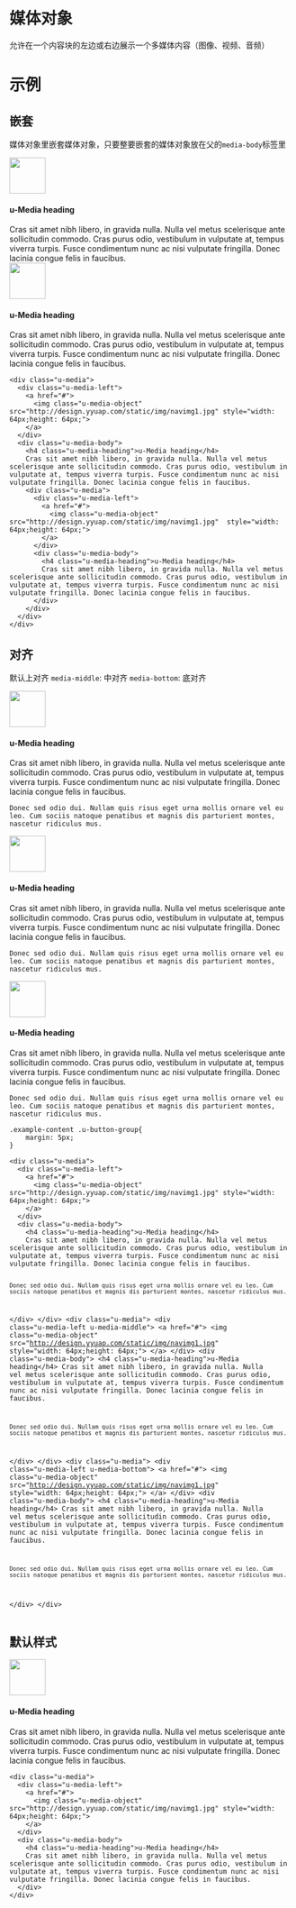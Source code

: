 # 媒体对象

允许在一个内容块的左边或右边展示一个多媒体内容（图像、视频、音频）


# 示例


## 嵌套

媒体对象里嵌套媒体对象，只要整要嵌套的媒体对象放在父的`media-body`标签里
<div class="example-content"><div class="u-media">
  <div class="u-media-left">
    <a href="#">
      <img class="u-media-object" src="http://design.yyuap.com/static/img/navimg1.jpg" style="width: 64px;height: 64px;">
    </a>
  </div>
  <div class="u-media-body">
    <h4 class="u-media-heading">u-Media heading</h4>
    Cras sit amet nibh libero, in gravida nulla. Nulla vel metus scelerisque ante sollicitudin commodo. Cras purus odio, vestibulum in vulputate at, tempus viverra turpis. Fusce condimentum nunc ac nisi vulputate fringilla. Donec lacinia congue felis in faucibus.
    <div class="u-media">
	  <div class="u-media-left">
	    <a href="#">
	      <img class="u-media-object" src="http://design.yyuap.com/static/img/navimg1.jpg" style="width: 64px;height: 64px;">
	    </a>
	  </div>
	  <div class="u-media-body">
	    <h4 class="u-media-heading">u-Media heading</h4>
	    Cras sit amet nibh libero, in gravida nulla. Nulla vel metus scelerisque ante sollicitudin commodo. Cras purus odio, vestibulum in vulputate at, tempus viverra turpis. Fusce condimentum nunc ac nisi vulputate fringilla. Donec lacinia congue felis in faucibus.
	  </div>
	</div>
  </div>
</div></div>
<div class="examples-code"><pre><code>&lt;div class="u-media">
  &lt;div class="u-media-left">
    &lt;a href="#">
      &lt;img class="u-media-object" src="http://design.yyuap.com/static/img/navimg1.jpg" style="width: 64px;height: 64px;">
    &lt;/a>
  &lt;/div>
  &lt;div class="u-media-body">
    &lt;h4 class="u-media-heading">u-Media heading&lt;/h4>
    Cras sit amet nibh libero, in gravida nulla. Nulla vel metus scelerisque ante sollicitudin commodo. Cras purus odio, vestibulum in vulputate at, tempus viverra turpis. Fusce condimentum nunc ac nisi vulputate fringilla. Donec lacinia congue felis in faucibus.
    &lt;div class="u-media">
	  &lt;div class="u-media-left">
	    &lt;a href="#">
	      &lt;img class="u-media-object" src="http://design.yyuap.com/static/img/navimg1.jpg"  style="width: 64px;height: 64px;">
	    &lt;/a>
	  &lt;/div>
	  &lt;div class="u-media-body">
	    &lt;h4 class="u-media-heading">u-Media heading&lt;/h4>
	    Cras sit amet nibh libero, in gravida nulla. Nulla vel metus scelerisque ante sollicitudin commodo. Cras purus odio, vestibulum in vulputate at, tempus viverra turpis. Fusce condimentum nunc ac nisi vulputate fringilla. Donec lacinia congue felis in faucibus.
	  &lt;/div>
	&lt;/div>
  &lt;/div>
&lt;/div></code></pre>
</div>

## 对齐
默认上对齐
`media-middle`: 中对齐
`media-bottom`: 底对齐
<div class="example-content ex-hide"><style>.example-content .u-button-group{
	margin: 5px;
}
</style></div>
<div class="example-content"><div class="u-media">
  <div class="u-media-left">
    <a href="#">
      <img class="u-media-object" src="http://design.yyuap.com/static/img/navimg1.jpg" style="width: 64px;height: 64px;">
    </a>
  </div>
  <div class="u-media-body">
    <h4 class="u-media-heading">u-Media heading</h4>
    Cras sit amet nibh libero, in gravida nulla. Nulla vel metus scelerisque ante sollicitudin commodo. Cras purus odio, vestibulum in vulputate at, tempus viverra turpis. Fusce condimentum nunc ac nisi vulputate fringilla. Donec lacinia congue felis in faucibus.

    Donec sed odio dui. Nullam quis risus eget urna mollis ornare vel eu leo. Cum sociis natoque penatibus et magnis dis parturient montes, nascetur ridiculus mus.
  </div>
</div>
<div class="u-media">
  <div class="u-media-left u-media-middle">
    <a href="#">
      <img class="u-media-object" src="http://design.yyuap.com/static/img/navimg1.jpg" style="width: 64px;height: 64px;">
    </a>
  </div>
  <div class="u-media-body">
    <h4 class="u-media-heading">u-Media heading</h4>
    Cras sit amet nibh libero, in gravida nulla. Nulla vel metus scelerisque ante sollicitudin commodo. Cras purus odio, vestibulum in vulputate at, tempus viverra turpis. Fusce condimentum nunc ac nisi vulputate fringilla. Donec lacinia congue felis in faucibus.

    Donec sed odio dui. Nullam quis risus eget urna mollis ornare vel eu leo. Cum sociis natoque penatibus et magnis dis parturient montes, nascetur ridiculus mus.
  </div>
</div>
<div class="u-media">
  <div class="u-media-left u-media-bottom">
    <a href="#">
      <img class="u-media-object" src="http://design.yyuap.com/static/img/navimg1.jpg" style="width: 64px;height: 64px;">
    </a>
  </div>
  <div class="u-media-body">
    <h4 class="u-media-heading">u-Media heading</h4>
    Cras sit amet nibh libero, in gravida nulla. Nulla vel metus scelerisque ante sollicitudin commodo. Cras purus odio, vestibulum in vulputate at, tempus viverra turpis. Fusce condimentum nunc ac nisi vulputate fringilla. Donec lacinia congue felis in faucibus.

    Donec sed odio dui. Nullam quis risus eget urna mollis ornare vel eu leo. Cum sociis natoque penatibus et magnis dis parturient montes, nascetur ridiculus mus.
  </div>
</div></div>
<div class="examples-code"><pre><code>.example-content .u-button-group{
	margin: 5px;
}</code></pre>
</div>
<div class="examples-code"><pre><code>&lt;div class="u-media">
  &lt;div class="u-media-left">
    &lt;a href="#">
      &lt;img class="u-media-object" src="http://design.yyuap.com/static/img/navimg1.jpg" style="width: 64px;height: 64px;">
    &lt;/a>
  &lt;/div>
  &lt;div class="u-media-body">
    &lt;h4 class="u-media-heading">u-Media heading&lt;/h4>
    Cras sit amet nibh libero, in gravida nulla. Nulla vel metus scelerisque ante sollicitudin commodo. Cras purus odio, vestibulum in vulputate at, tempus viverra turpis. Fusce condimentum nunc ac nisi vulputate fringilla. Donec lacinia congue felis in faucibus.

    Donec sed odio dui. Nullam quis risus eget urna mollis ornare vel eu leo. Cum sociis natoque penatibus et magnis dis parturient montes, nascetur ridiculus mus.
  &lt;/div>
&lt;/div>
&lt;div class="u-media">
  &lt;div class="u-media-left u-media-middle">
    &lt;a href="#">
      &lt;img class="u-media-object" src="http://design.yyuap.com/static/img/navimg1.jpg" style="width: 64px;height: 64px;">
    &lt;/a>
  &lt;/div>
  &lt;div class="u-media-body">
    &lt;h4 class="u-media-heading">u-Media heading&lt;/h4>
    Cras sit amet nibh libero, in gravida nulla. Nulla vel metus scelerisque ante sollicitudin commodo. Cras purus odio, vestibulum in vulputate at, tempus viverra turpis. Fusce condimentum nunc ac nisi vulputate fringilla. Donec lacinia congue felis in faucibus.

    Donec sed odio dui. Nullam quis risus eget urna mollis ornare vel eu leo. Cum sociis natoque penatibus et magnis dis parturient montes, nascetur ridiculus mus.
  &lt;/div>
&lt;/div>
&lt;div class="u-media">
  &lt;div class="u-media-left u-media-bottom">
    &lt;a href="#">
      &lt;img class="u-media-object" src="http://design.yyuap.com/static/img/navimg1.jpg" style="width: 64px;height: 64px;">
    &lt;/a>
  &lt;/div>
  &lt;div class="u-media-body">
    &lt;h4 class="u-media-heading">u-Media heading&lt;/h4>
    Cras sit amet nibh libero, in gravida nulla. Nulla vel metus scelerisque ante sollicitudin commodo. Cras purus odio, vestibulum in vulputate at, tempus viverra turpis. Fusce condimentum nunc ac nisi vulputate fringilla. Donec lacinia congue felis in faucibus.

    Donec sed odio dui. Nullam quis risus eget urna mollis ornare vel eu leo. Cum sociis natoque penatibus et magnis dis parturient montes, nascetur ridiculus mus.
  &lt;/div>
&lt;/div></code></pre>
</div>

## 默认样式
<div class="example-content"><div class="u-media">
  <div class="u-media-left">
    <a href="#">
      <img class="u-media-object" src="http://design.yyuap.com/static/img/navimg1.jpg" style="width: 64px;height: 64px;">
    </a>
  </div>
  <div class="u-media-body">
    <h4 class="u-media-heading">u-Media heading</h4>
    Cras sit amet nibh libero, in gravida nulla. Nulla vel metus scelerisque ante sollicitudin commodo. Cras purus odio, vestibulum in vulputate at, tempus viverra turpis. Fusce condimentum nunc ac nisi vulputate fringilla. Donec lacinia congue felis in faucibus.
  </div>
</div></div>
<div class="examples-code"><pre><code>&lt;div class="u-media">
  &lt;div class="u-media-left">
    &lt;a href="#">
      &lt;img class="u-media-object" src="http://design.yyuap.com/static/img/navimg1.jpg" style="width: 64px;height: 64px;">
    &lt;/a>
  &lt;/div>
  &lt;div class="u-media-body">
    &lt;h4 class="u-media-heading">u-Media heading&lt;/h4>
    Cras sit amet nibh libero, in gravida nulla. Nulla vel metus scelerisque ante sollicitudin commodo. Cras purus odio, vestibulum in vulputate at, tempus viverra turpis. Fusce condimentum nunc ac nisi vulputate fringilla. Donec lacinia congue felis in faucibus.
  &lt;/div>
&lt;/div></code></pre>
</div>


